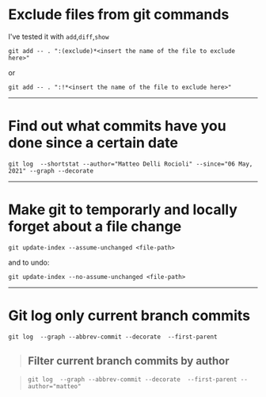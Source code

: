 # Exclude files from git commands

I've tested it with `add`,`diff`,`show`

```
git add -- . ":(exclude)*<insert the name of the file to exclude here>"
```
or

```
git add -- . ":!*<insert the name of the file to exclude here>"
```
--- 

# Find out what commits have you done since a certain date

```
git log  --shortstat --author="Matteo Delli Rocioli" --since="06 May, 2021" --graph --decorate 
```
---

# Make git to temporarly and locally forget about a file change

```
git update-index --assume-unchanged <file-path>
```

and to undo:

```
git update-index --no-assume-unchanged <file-path>
```

---

# Git log only current branch commits

```
git log  --graph --abbrev-commit --decorate  --first-parent
```

> ## Filter current branch commits by author

> ```
> git log  --graph --abbrev-commit --decorate  --first-parent --author="matteo"
> ```
